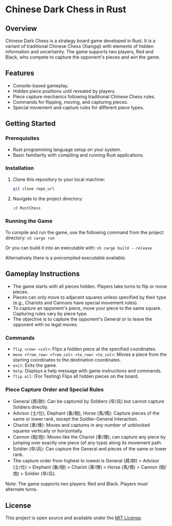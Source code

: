 # Chinese Dark Chess in Rust

## Overview
Chinese Dark Chess is a strategy board game developed in Rust. It is a variant of traditional Chinese Chess (Xiangqi) with elements of hidden information and uncertainty. The game supports two players, Red and Black, who compete to capture the opponent's pieces and win the game.

## Features
- Console-based gameplay.
- Hidden piece positions until revealed by players.
- Piece capture mechanics following traditional Chinese Chess rules.
- Commands for flipping, moving, and capturing pieces.
- Special movement and capture rules for different piece types.

## Getting Started

### Prerequisites
- Rust programming language setup on your system.
- Basic familiarity with compiling and running Rust applications.

### Installation
1. Clone this repository to your local machine:
    ```sh
    git clone repo_url
    ```
2. Navigate to the project directory:
    ```sh
    cd RustChess
    ```

### Running the Game

To compile and run the game, use the following command from the project directory:
    ```sh
    cargo run
    ```

Or you can build it into an executable with:
    ```sh
    cargo build --release
    ```

Alternatively there is a precompiled executable available.

## Gameplay Instructions

- The game starts with all pieces hidden. Players take turns to flip or move pieces.
- Pieces can only move to adjacent squares unless specified by their type (e.g., Chariots and Cannons have special movement rules).
- To capture an opponent's piece, move your piece to the same square. Capturing rules vary by piece type.
- The objective is to capture the opponent's General or to leave the opponent with no legal moves.

### Commands

- `flip <row> <col>`: Flips a hidden piece at the specified coordinates.
- `move <from_row> <from_col> <to_row> <to_col>`: Moves a piece from the starting coordinates to the destination coordinates.
- `exit`: Exits the game.
- `help`: Displays a help message with game instructions and commands.
- `flip all`: (For Testing) Flips all hidden pieces on the board.

### Piece Capture Order and Special Rules

- General (將/帥): Can be captured by Soldiers (卒/兵) but cannot capture Soldiers directly.
- Advisor (士/仕), Elephant (象/相), Horse (馬/傌): Capture pieces of the same or lower rank, except the Soldier-General interaction.
- Chariot (車/俥): Moves and captures in any number of unblocked squares vertically or horizontally.
- Cannon (砲/炮): Moves like the Chariot (車/俥), can capture any piece by jumping over exactly one piece (of any type) along its movement path.
- Soldier (卒/兵): Can capture the General and pieces of the same or lower rank.
- The capture order from highest to lowest is General (將/帥) > Advisor (士/仕) > Elephant (象/相) > Chariot (車/俥) > Horse (馬/傌) > Cannon (砲/炮) > Soldier (卒/兵).

Note: The game supports two players: Red and Black. Players must alternate turns.

## License

This project is open source and available under the [MIT License](LICENSE).


